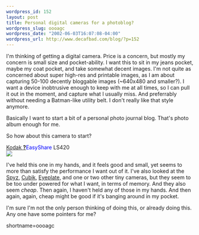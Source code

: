 ```yaml
--- 
wordpress_id: 152
layout: post
title: Personal digital cameras for a photoblog?
wordpress_slug: oooagc
wordpress_date: "2002-06-03T16:07:08-04:00"
wordpress_url: http://www.decafbad.com/blog/?p=152
---
```

<p>I'm thinking of getting a digital camera.  Price is a concern, but mostly my concern is small size and pocket-ability.  I want this to sit in my jeans pocket, maybe my coat pocket, and take somewhat decent images.  I'm not quite as concerned about super high-res and printable images, as I am about capturing 50-100 decently bloggable images (~640x480 and smaller?).  I want a device inobtrusive enough to keep with me at all times, so I can pull it out in the moment, and capture what I usually miss.  And preferrably without needing a Batman-like utility belt.  I don't really like that style anymore.</p>
<p>Basically I want to start a bit of a personal photo journal blog.  That's photo album enough for me.</p>
<p>So how about this camera to start?</p>
<p><a href="http://www.kodak.com/global/en/digital/easyShare/ls420/ls420Spec.jhtml">Kodak <span style='background : #FFFFCE;'><a href="http://www.decafbad.com/twiki/bin/edit/Main/EasyShare?topicparent=Main.FilterData"><b>?</b></a><font color="#0000FF">EasyShare</font></span> LS420<br /><img border="0" src="http://www.kodak.com/global/images/mul/digital/easyShare/ls420/ls420Spec.jpg"></a></p>
<p>I've held this one in my hands, and it feels good and small, yet seems to more than satisfy the performance I want out of it.  I've also looked at the <a href="http://www.dynamism.com/spyz/index.shtml">Spyz</a>, <a href="http://www.dynamism.com/cubik/index.shtml">Cubik</a>, <a href="http://www.dynamism.com/eyeplate/index.shtml">Eyeplate</a>, and one or two other tiny cameras, but they seem to be too under powered for what I want, in terms of memory.  And they also seem <i>cheap</i>.  Then again, I haven't held any of those in my hands.  And then again, again, cheap might be good if it's banging around in my pocket.</p>
<p>I'm sure I'm not the only person thinking of doing this, or already doing this.  Any one have some pointers for me?</p>
<!--more-->
shortname=oooagc

